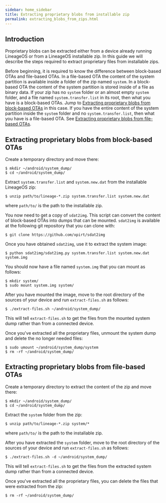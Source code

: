 ```yaml
---
sidebar: home_sidebar
title: Extracting proprietary blobs from installable zip
permalink: extracting_blobs_from_zips.html
---
```

## Introduction

Proprietary blobs can be extracted either from a device already running LineageOS or from a LineageOS installable zip. In this guide we will describe the steps required to extract proprietary files from installable zips.

Before beginning, it is required to know the difference between block-based OTAs and file-based OTAs. In a file-based OTA the content of the system partition is available inside a folder of the zip named `system`. In a block-based OTA the content of the system partition is stored inside of a file as binary data. If your zip has no `system` folder or an almost empty `system` folder, and a file named `system.transfer.list` in its root, then what you have is a block-based OTAs. Jump to [Extracting proprietary blobs from block-based OTAs](#extracting-proprietary-blobs-from-block-based-otas) in this case. If you have the entire content of the system partition inside the `system` folder and no `system.transfer.list`, then what you have is a file-based OTA. See [Extracting proprietary blobs from file-based OTAs](#extracting-proprietary-blobs-from-file-based-otas).

## Extracting proprietary blobs from block-based OTAs

Create a temporary directory and move there:
```
$ mkdir ~/android/system_dump/
$ cd ~/android/system_dump/
```

Extract `system.transfer.list` and `system.new.dat` from the installable LineageOS zip:
```
$ unzip path/to/lineage-*.zip system.transfer.list system.new.dat
```
where `path/to/` is the path to the installable zip.

You now need to get a copy of `sdat2img`. This script can convert the content of block-based OTAs into dumps that can be mounted. `sdat2img` is available at the following git repository that you can clone with:
```
$ git clone https://github.com/xpirt/sdat2img
```

Once you have obtained `sdat2img`, use it to extract the system image:
```
$ python sdat2img/sdat2img.py system.transfer.list system.new.dat system.img
```

You should now have a file named `system.img` that you can mount as follows:
```
$ mkdir system/
$ sudo mount system.img system/
```

After you have mounted the image, move to the root directory of the sources of your device and run `extract-files.sh` as follows:
```
$ ./extract-files.sh ~/android/system_dump/
```
This will tell `extract-files.sh` to get the files from the mounted system dump rather than from a connected device.

Once you've extracted all the proprietary files, unmount the system dump and delete the no longer needed files:
```
$ sudo umount ~/android/system_dump/system
$ rm -rf ~/android/system_dump/
```

## Extracting proprietary blobs from file-based OTAs

Create a temporary directory to extract the content of the zip and move there:
```
$ mkdir ~/android/system_dump/
$ cd ~/android/system_dump/
```

Extract the `system` folder from the zip:
```
$ unzip path/to/lineage-*.zip system/*
```
where `path/to/` is the path to the installable zip.

After you have extracted the `system` folder, move to the root directory of the sources of your device and run `extract-files.sh` as follows:
```
$ ./extract-files.sh -d ~/android/system_dump/
```
This will tell `extract-files.sh` to get the files from the extracted system dump rather than from a connected device.

Once you've extracted all the proprietary files, you can delete the files that were extracted from the zip:
```
$ rm -rf ~/android/system_dump/
```
